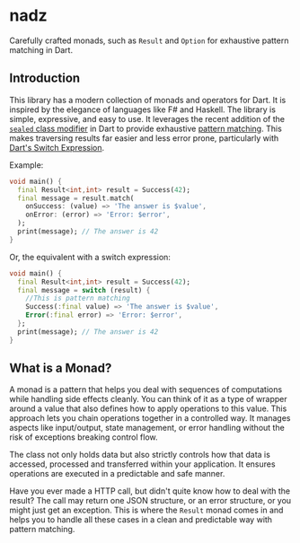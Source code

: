 # nadz

Carefully crafted monads, such as `Result` and `Option` for exhaustive pattern matching in Dart.

## Introduction
This library has a modern collection of monads and operators for Dart. It is inspired by the elegance of languages like F# and Haskell. The library is simple, expressive, and easy to use. It leverages the recent addition of the [`sealed` class modifier](https://dart.dev/language/class-modifiers#sealed) in Dart to provide exhaustive [pattern matching](https://dart.dev/language/patterns). This makes traversing results far easier and less error prone, particularly with [Dart's Switch Expression](https://www.christianfindlay.com/blog/dart-switch-expressions).

Example: 
```dart
void main() {
  final Result<int,int> result = Success(42);
  final message = result.match(
    onSuccess: (value) => 'The answer is $value',
    onError: (error) => 'Error: $error',
  );
  print(message); // The answer is 42
}
```

Or, the equivalent with a switch expression:

```dart
void main() {
  final Result<int,int> result = Success(42);
  final message = switch (result) {
    //This is pattern matching
    Success(:final value) => 'The answer is $value',
    Error(:final error) => 'Error: $error',
  };
  print(message); // The answer is 42
}
```

## What is a Monad?

A monad is a pattern that helps you deal with sequences of computations while handling side effects cleanly. You can think of it as a type of wrapper around a value that also defines how to apply operations to this value. This approach lets you chain operations together in a controlled way. It manages aspects like input/output, state management, or error handling without the risk of exceptions breaking control flow. 

The class not only holds data but also strictly controls how that data is accessed, processed and transferred within your application. It ensures operations are executed in a predictable and safe manner.

Have you ever made a HTTP call, but didn't quite know how to deal with the result? The call may return one JSON structure, or an error structure, or you might just get an exception. This is where the `Result` monad comes in and helps you to handle all these cases in a clean and predictable way with pattern matching.

